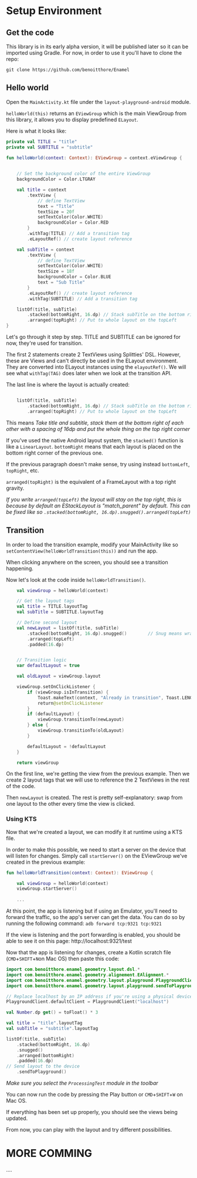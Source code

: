 # Setup Environment
## Get the code

This library is in its early alpha version, it will be published later so it can be imported using Gradle.
For now, in order to use it you'll have to clone the repo:

`git clone https://github.com/benoitthore/Enamel`

## Hello world

Open the `MainActivity.kt` file under the `layout-playground-android` module.

`helloWorld(this)` returns an `EViewGroup` which is the main ViewGroup from this library, it allows you to display predefined `ELayout`.

Here is what it looks like:
```Kotlin
private val TITLE = "title"
private val SUBTITLE = "subtitle"

fun helloWorld(context: Context): EViewGroup = context.eViewGroup {

      
    // Set the background color of the entire ViewGroup
    backgroundColor = Color.LTGRAY

    val title = context
        .textView {
            // define TextView
            text = "Title"
            textSize = 20f
            setTextColor(Color.WHITE)
            backgroundColor = Color.RED
        }
        .withTag(TITLE) // Add a transition tag
        .eLayoutRef() // create layout reference

    val subTitle = context
        .textView {
            // define TextView
            setTextColor(Color.WHITE)
            textSize = 18f
            backgroundColor = Color.BLUE
            text = "Sub Title"
        }
        .eLayoutRef() // create layout reference
        .withTag(SUBTITLE) // Add a transition tag

    listOf(title, subTitle)
        .stacked(bottomRight, 16.dp) // Stack subTitle on the bottom right corner of title
        .arranged(topRight) // Put to whole layout on the topLeft
}
```

Let's go through it step by step. TITLE and SUBTITLE can be ignored for now, they're used for transition.

The first 2 statements create 2 TextViews using Splitties' DSL. However, these are Views and can't directly be used in the ELayout environment. They are converted into ELayout instances using the `elayoutRef()`. We will see what `withTag(TAG)` does later when we look at the transition API.


The last line is where the layout is actually created:
```Kotlin

    listOf(title, subTitle)
        .stacked(bottomRight, 16.dp) // Stack subTitle on the bottom right corner of title
        .arranged(topRight) // Put to whole layout on the topLeft
```

This means _Take title and subtitle, stack them at the bottom right of each other with a spacing of 16dp and put the whole thing on the top right corner_

If you've used the native Android layout system, the `stacked()` function is like a `LinearLayout`. `bottomRight` means that each layout is placed on the bottom right corner of the previous one.

If the previous paragraph doesn't make sense, try using instead `bottomLeft`, `topRight`, etc.

`arranged(topRight)` is the equivalent of a FrameLayout with a top right gravity.

_If you write `arranged(topLeft)` the layout will stay on the top right, this is because by default an EStackLayout is "match_parent" by default. This can be fixed like so `.stacked(bottomRight, 16.dp).snugged().arranged(topLeft)`_



## Transition
In order to load the transition example, modify your MainActivity like so `setContentView(helloWorldTransition(this))` and run the app.

When clicking anywhere on the screen, you should see a transition happening.

Now let's look at the code inside `helloWorldTransition()`.

```Kotlin
    val viewGroup = helloWorld(context)

    // Get the layout tags
    val title = TITLE.layoutTag
    val subTitle = SUBTITLE.layoutTag

    // Define second layout
    val newLayout = listOf(title, subTitle)
        .stacked(bottomRight, 16.dp).snugged()        // Snug means wrap_content (horizontally in this case)
        .arranged(topLeft)
        .padded(16.dp)


    // Transition logic
    var defaultLayout = true

    val oldLayout = viewGroup.layout

    viewGroup.setOnClickListener {
        if (viewGroup.isInTransition) {
            Toast.makeText(context, "Already in transition", Toast.LENGTH_SHORT).show()
            return@setOnClickListener
        }
        if (defaultLayout) {
            viewGroup.transitionTo(newLayout)
        } else {
            viewGroup.transitionTo(oldLayout)
        }

        defaultLayout = !defaultLayout
    }

    return viewGroup
```

On the first line, we're getting the view from the previous example. Then we create 2 layout tags that we will use to reference the 2 TextViews in the rest of the code.

Then `newLayout` is created. The rest is pretty self-explanatory: swap from one layout to the other every time the view is clicked.


### Using KTS
Now that we're created a layout, we can modify it at runtime using a KTS file.

In order to make this possible, we need to start a server on the device that will listen for changes. Simply call `startServer()` on the EViewGroup we've created in the previous example:

```Kotlin
fun helloWorldTransition(context: Context): EViewGroup {

    val viewGroup = helloWorld(context)
    viewGroup.startServer()
   
    ...
```

At this point, the app is listening but if using an Emulator, you'll need to forward the traffic, so the app's server can get the data. You can do so by running the following command: `adb forward tcp:9321 tcp:9321`

If the view is listening and the port forwarding is enabled, you should be able to see it on this page: http://localhost:9321/test

Now that the app is listening for changes, create a Kotlin scratch file (`CMD`+`SHIFT`+`N`on Mac OS) then paste this code:

```Kotlin
import com.benoitthore.enamel.geometry.layout.dsl.*
import com.benoitthore.enamel.geometry.alignement.EAlignment.*
import com.benoitthore.enamel.geometry.layout.playground.PlaygroundClient
import com.benoitthore.enamel.geometry.layout.playground.sendToPlayground

// Replace localhost by an IP address if you're using a physical device
PlaygroundClient.defaultClient = PlaygroundClient("localhost")

val Number.dp get() = toFloat() * 3

val title = "title".layoutTag
val subTitle = "subtitle".layoutTag

listOf(title, subTitle)
    .stacked(bottomRight, 16.dp)
    .snugged()
    .arranged(bottomRight)
    .padded(16.dp)
// Send layout to the device
    .sendToPlayground()
```

_Make sure you select the `ProcessingTest` module in the toolbar_

You can now run the code by pressing the Play button or `CMD`+`SHIFT`+`W` on Mac OS.

If everything has been set up properly, you should see the views being updated.

From now, you can play with the layout and try different possibilities.


# MORE COMMING
....